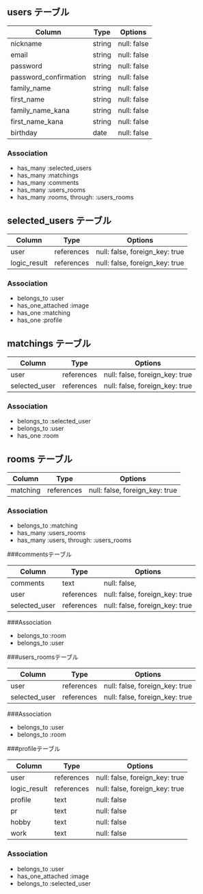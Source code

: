 ## users テーブル

| Column                 | Type   | Options     |
| -----------------------| ------ | ----------- |
| nickname               | string | null: false |
| email                  | string | null: false |
| password               | string | null: false |
| password_confirmation  | string | null: false |
| family_name            | string | null: false |
| first_name             | string | null: false |
| family_name_kana       | string | null: false |
| first_name_kana        | string | null: false |
| birthday               | date   | null: false |


### Association

- has_many :selected_users
- has_many :matchings
- has_many :comments
- has_many :users_rooms
- has_many :rooms, through: :users_rooms


## selected_users テーブル

| Column          | Type      | Options                        |
| --------------- | --------- | ------------------------------ |
| user            | references| null: false, foreign_key: true |
| logic_result    | references| null: false, foreign_key: true |


### Association

- belongs_to :user
- has_one_attached :image
- has_one :matching
- has_one :profile


## matchings テーブル

| Column       | Type       | Options                        |
| ------------ | ---------- | ------------------------------ |
| user         | references | null: false, foreign_key: true |
| selected_user| references | null: false, foreign_key: true |


### Association

- belongs_to :selected_user
- belongs_to :user
- has_one :room


## rooms テーブル

| Column       | Type       | Options                        |
| ------------ | ---------- | ------------------------------ |
| matching     | references | null: false, foreign_key: true |


### Association

- belongs_to :matching
- has_many :users_rooms
- has_many :users, through: :users_rooms


###commentsテーブル

| Column       | Type       | Options                        |
| ------------ | ---------- | ------------------------------ |
| comments     | text       | null: false,                   |
| user         | references | null: false, foreign_key: true |
| selected_user| references | null: false, foreign_key: true |


###Association

- belongs_to :room
- belongs_to :user


###users_roomsテーブル

| Column       | Type       | Options                        |
| ------------ | ---------- | ------------------------------ |
| user         | references | null: false, foreign_key: true |
| selected_user| references | null: false, foreign_key: true |


###Association

- belongs_to :user
- belongs_to :room


###profileテーブル

| Column          | Type      | Options                        |
| --------------- | --------- | ------------------------------ |
| user            | references| null: false, foreign_key: true |
| logic_result    | references| null: false, foreign_key: true |
| profile         | text      | null: false                    |
| pr              | text      | null: false                    |
| hobby           | text      | null: false                    |
| work            | text      | null: false                    |


### Association

- belongs_to :user
- has_one_attached :image
- belongs_to :selected_user
